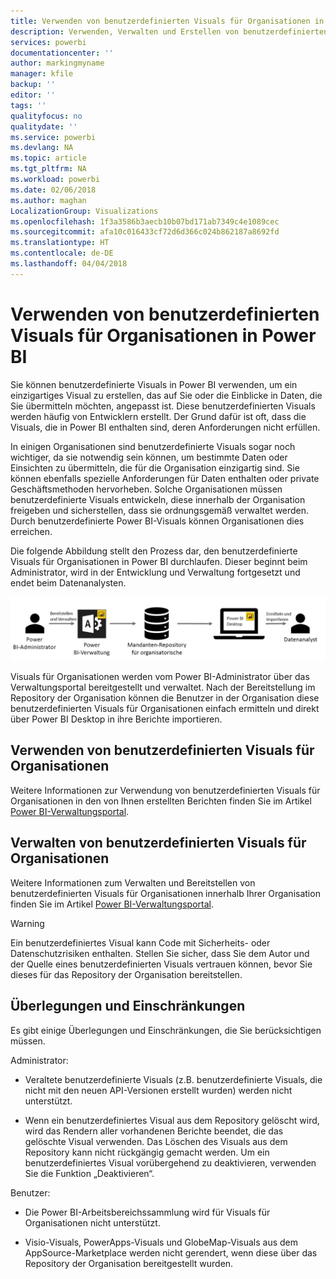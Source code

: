 ```yaml
---
title: Verwenden von benutzerdefinierten Visuals für Organisationen in Power BI
description: Verwenden, Verwalten und Erstellen von benutzerdefinierten Visuals für Organisationen in Power BI
services: powerbi
documentationcenter: ''
author: markingmyname
manager: kfile
backup: ''
editor: ''
tags: ''
qualityfocus: no
qualitydate: ''
ms.service: powerbi
ms.devlang: NA
ms.topic: article
ms.tgt_pltfrm: NA
ms.workload: powerbi
ms.date: 02/06/2018
ms.author: maghan
LocalizationGroup: Visualizations
ms.openlocfilehash: 1f3a3586b3aecb10b07bd171ab7349c4e1089cec
ms.sourcegitcommit: afa10c016433cf72d6d366c024b862187a8692fd
ms.translationtype: HT
ms.contentlocale: de-DE
ms.lasthandoff: 04/04/2018
---
```

# <a name="using-organization-custom-visuals-in-power-bi"></a>Verwenden von benutzerdefinierten Visuals für Organisationen in Power BI

Sie können benutzerdefinierte Visuals in Power BI verwenden, um ein einzigartiges Visual zu erstellen, das auf Sie oder die Einblicke in Daten, die Sie übermitteln möchten, angepasst ist. Diese benutzerdefinierten Visuals werden häufig von Entwicklern erstellt. Der Grund dafür ist oft, dass die Visuals, die in Power BI enthalten sind, deren Anforderungen nicht erfüllen. 

In einigen Organisationen sind benutzerdefinierte Visuals sogar noch wichtiger, da sie notwendig sein können, um bestimmte Daten oder Einsichten zu übermitteln, die für die Organisation einzigartig sind. Sie können ebenfalls spezielle Anforderungen für Daten enthalten oder private Geschäftsmethoden hervorheben. Solche Organisationen müssen benutzerdefinierte Visuals entwickeln, diese innerhalb der Organisation freigeben und sicherstellen, dass sie ordnungsgemäß verwaltet werden. Durch benutzerdefinierte Power BI-Visuals können Organisationen dies erreichen.

Die folgende Abbildung stellt den Prozess dar, den benutzerdefinierte Visuals für Organisationen in Power BI durchlaufen. Dieser beginnt beim Administrator, wird in der Entwicklung und Verwaltung fortgesetzt und endet beim Datenanalysten.

![](media/power-bi-custom-visuals-organizational/custom-visual-org-01.jpg)

Visuals für Organisationen werden vom Power BI-Administrator über das Verwaltungsportal bereitgestellt und verwaltet. Nach der Bereitstellung im Repository der Organisation können die Benutzer in der Organisation diese benutzerdefinierten Visuals für Organisationen einfach ermitteln und direkt über Power BI Desktop in ihre Berichte importieren.

## <a name="using-organizational-custom-visuals"></a>Verwenden von benutzerdefinierten Visuals für Organisationen

Weitere Informationen zur Verwendung von benutzerdefinierten Visuals für Organisationen in den von Ihnen erstellten Berichten finden Sie im Artikel [Power BI-Verwaltungsportal](power-bi-custom-visuals.md).
 
## <a name="administering-organizational-custom-visuals"></a>Verwalten von benutzerdefinierten Visuals für Organisationen

Weitere Informationen zum Verwalten und Bereitstellen von benutzerdefinierten Visuals für Organisationen innerhalb Ihrer Organisation finden Sie im Artikel [Power BI-Verwaltungsportal](https://go.microsoft.com/fwlink/?linkid=866790).

> [!WARNING]
> Ein benutzerdefiniertes Visual kann Code mit Sicherheits- oder Datenschutzrisiken enthalten. Stellen Sie sicher, dass Sie dem Autor und der Quelle eines benutzerdefinierten Visuals vertrauen können, bevor Sie dieses für das Repository der Organisation bereitstellen. 
> 

## <a name="considerations-and-limitations"></a>Überlegungen und Einschränkungen
 
Es gibt einige Überlegungen und Einschränkungen, die Sie berücksichtigen müssen.
 
Administrator:

* Veraltete benutzerdefinierte Visuals (z.B. benutzerdefinierte Visuals, die nicht mit den neuen API-Versionen erstellt wurden) werden nicht unterstützt.

* Wenn ein benutzerdefiniertes Visual aus dem Repository gelöscht wird, wird das Rendern aller vorhandenen Berichte beendet, die das gelöschte Visual verwenden. Das Löschen des Visuals aus dem Repository kann nicht rückgängig gemacht werden. Um ein benutzerdefiniertes Visual vorübergehend zu deaktivieren, verwenden Sie die Funktion „Deaktivieren“.
 
Benutzer:

* Die Power BI-Arbeitsbereichssammlung wird für Visuals für Organisationen nicht unterstützt.

* Visio-Visuals, PowerApps-Visuals und GlobeMap-Visuals aus dem AppSource-Marketplace werden nicht gerendert, wenn diese über das Repository der Organisation bereitgestellt wurden.
